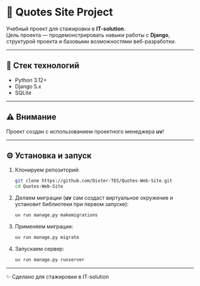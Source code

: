 # 🚀 Quotes Site Project

Учебный проект для стажировки в **IT-solution**.  
Цель проекта — продемонстрировать навыки работы с **Django**, структурой проекта и базовыми возможностями веб-разработки.

---

## 📂 Стек технологий
- Python 3.12+
- Django 5.x
- SQLite
---

## ⚠️ Внимание
Проект создан с использованием проектного менеджера **uv**!

---

## ⚙️ Установка и запуск

1. Клонируем репозиторий:

   ```bash
   git clone https://github.com/Dixter-TES/Quotes-Web-Site.git
   cd Quotes-Web-Site
   ```

2. Делаем миграции (**uv** сам создаст виртуальное окружение и установит библиотеки при первом запуске):
   ```bash
   uv run manage.py makemigrations
   ```

3. Применяем миграции:
   ```bash
   uv run manage.py migrate
   ```

4. Запускаем сервер:
   ```bash
   uv run manage.py runserver
   ```
---
✨ Сделано для стажировки в IT-solution
